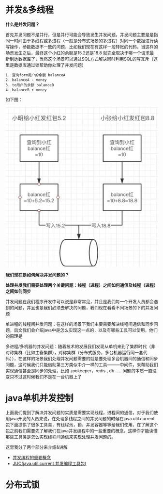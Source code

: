 # 并发&多线程

**什么是并发问题？**

首先并发问题不是并行，但是并行可能会导致发生并发问题，并发问题主要是是指同一时间由于多线程或多进程（一般是分布式场景的多进程）对同一个数据进行读写操作，参数数据不一致的问题，比如我们现在有这样一段转账的代码，当这样的场景发生之后，最终这个小红的余额是15.2还是18.8 就完全取决于哪一个请求最新到达数据库了，当然这个场景可以通过SQL方式解决同时利用SQL的写互斥（这里是数据库通过锁帮助你处理了并发问题）

```
1. 查询form用户的余额 balanceA
2. balanceA - money
3. to用户的余额 balanceB
4. balanceB + money
```

如下图：

![image-20210413192525335](java并发.assets/image-20210413192525335.png)



**我们现在是如何解决并发问题的？**

**处理并发我们需要处理两个关键问题：线程（进程）之间如何通信及线程（进程）之间如何同步**

并发问题在我们程序开发中可以说是非常常见，并且是我们每一个开发人员都会遇到的问题，并且也是我们必须去解决的问题，我们现在看看不同场景的下的并发问题

单进程的线程间并发问题：在这样的场景下我们主要需要解决线程间通信和同步问题，后文我们会介绍java中是怎么实现这一点的，以及有哪些工具可以使用，他们的原理是

多进程/多机器的并发问题：随着技术的发展我们发现从单机来到了集群时代（非对称集群（比如主备集群），对称集群（分布式服务，多台机器运行同一套代码）），在这样的场景我们处理并发问题需要的就是要处理多台机器间的通信和同步问题，这时候我们只能借助第三方类似中介一样的工具———中间件，来帮助我们实现通信甚至是同步的处理，比如 zookeeper，redis , db ..... 问题的本质一直没变只不过这时候我们不是在一台机器上了

# java单机并发控制

上面我们提到了解决并发问题的实质是需要实现线程，进程间的通信，对于我们使用java开发的人员来说，在处理多线程之间的并发问题的时候在java.util.current 包下面提供了很多工具类，有线程池，锁，并发容器等等给我们使用，在了解这个包之前我们需要先了解我们在java并发编程中的一些重要的概念，这样你才能读懂那些工具类是怎么实现线程间通信来实现处理并发问题的。

这里我分了两个部分来介绍&讲解

* [并发编程的重要概念](并发编程中的重要概念.md)
* [JUC(java.util.current 并发编程工具包)](JUC/JUC.md)

# 分布式锁

